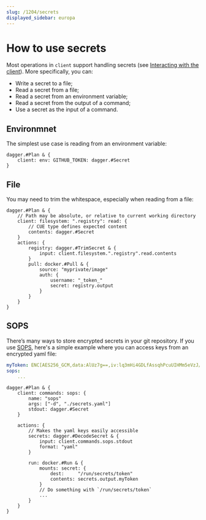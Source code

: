 ```yaml
---
slug: /1204/secrets
displayed_sidebar: europa
---
```


# How to use secrets

Most operations in `client` support handling secrets (see [Interacting with the client](./1203-client.md)). More specifically, you can:

- Write a secret to a file;
- Read a secret from a file;
- Read a secret from an environment variable;
- Read a secret from the output of a command;
- Use a secret as the input of a command.

## Environmnet

The simplest use case is reading from an environment variable:

```cue
dagger.#Plan & {
    client: env: GITHUB_TOKEN: dagger.#Secret
}
```

## File

You may need to trim the whitespace, especially when reading from a file:

```cue
dagger.#Plan & {
    // Path may be absolute, or relative to current working directory
    client: filesystem: ".registry": read: {
        // CUE type defines expected content
        contents: dagger.#Secret
    }
    actions: {
        registry: dagger.#TrimSecret & {
            input: client.filesystem.".registry".read.contents
        }
        pull: docker.#Pull & {
            source: "myprivate/image"
            auth: {
                username: "_token_"
                secret: registry.output
            }
        }
    }
}
```

## SOPS

There’s many ways to store encrypted secrets in your git repository. If you use [SOPS](https://github.com/mozilla/sops), here's a simple example where you can access keys from an encrypted yaml file:

```yaml title="secrets.yaml"
myToken: ENC[AES256_GCM,data:AlUz7g==,iv:lq3mHi4GDLfAssqhPcuUIHMm5eVzJ/EpM+q7RHGCROU=,tag:dzbT5dEGhMnHbiRTu4bHdg==,type:str]
sops:
    ...
```

```cue title="main.cue"
dagger.#Plan & {
    client: commands: sops: {
        name: "sops"
        args: ["-d", "./secrets.yaml"]
        stdout: dagger.#Secret
    }

    actions: {
        // Makes the yaml keys easily accessible
        secrets: dagger.#DecodeSecret & {
            input: client.commands.sops.stdout
            format: "yaml"
        }

        run: docker.#Run & {
            mounts: secret: {
                dest:     "/run/secrets/token"
                contents: secrets.output.myToken
            }
            // Do something with `/run/secrets/token`
            ...
        }
    }
}

```
